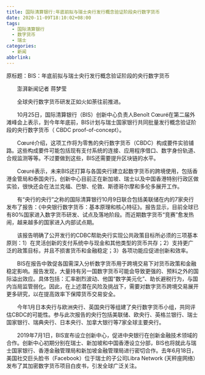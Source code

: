 ```yaml
---
title: 国际清算银行:年底前拟与瑞士央行发行概念验证阶段央行数字货币
date: 2020-11-09T18:10:02+08:00
tags:
  - 国际清算银行
  - 数字货币
  - 瑞士
categories:
  - 新闻
abbrlink:
---
```


原标题：BIS：年底前拟与瑞士央行发行概念验证阶段的央行数字货币

　　澎湃新闻记者 蒋梦莹　　

　　全球央行数字货币研发正如火如荼往前推进。

　　10月25日，国际清算银行（BIS）创新中心负责人Benoît Cœuré在第二届外滩峰会上表示，到今年年底前，BIS计划与瑞士国家银行共同批量发行概念验证阶段的央行数字货币（ CBDC proof-of-concept）。

　　Cœuré介绍，这项工作将为零售的央行数字货币（CBDC）构成要件实验铺路。这些构成要件可能包括现有支付系统的连接、应用程序借口、数字身份轨道、合规监测等等。不过要做到这些，BIS还需要提升区块链的水平。

　　Cœuré表示，未来BIS还打算与各国央行建立起数字货币的跨境使用，包括香港金管局和泰国央行。创新中心目前正在新加坡、瑞士以及中国香港特别行政区做实验，很快还会在法兰克福、巴黎、伦敦、斯德哥尔摩和多伦多展开工作。

　　有“央行的央行”之称的国际清算银行10月9日联合包括美联储在内的7家央行发布了报告：《中央银行数字货币：基本原理和核心特征》。报告显示，目前全球已有80%国家进入数字货币研发、试点及落地阶段。而近期数字货币“竞赛”愈发热闹，越来越多的国家进入内部试点期。

　　该报告明确了公开发行的CDBC帮助央行实现公共政策目标所必须的三项基本原则：1）在灵活创新的支付系统中与现金和其他类型的货币共存；2）支持更广泛的政策目标，并且不损害货币和金融稳定；3）各项功能应促进创新和效率。

　　BIS在报告中敦促各国需深入分析数字货币用于跨境交易下对货币政策和金融稳定影响。报告发现，大量持有另一国数字货币可能会导致更强的、预料之外的国际溢出效应。具体包括：汇率剧烈波动、他国“数字美元化”、助长避税行为，与国内当局监管弱化。因此，在上述潜在风险及挑战下，需要对数字货币跨境交易展开更多研究，以在提高效率下保障货币交易安全。

　　今年1月日本央行与欧洲央行、英国央行等组建了央行数字货币小组，共同评估CBDC的可能性。参与此次报告的央行包括美联储、欧央行、英格兰银行、瑞士国家银行、瑞典央行、日本央行、加拿大银行等7家全球主要央行。

　　2019年7月1日，BIS宣布设立创新中心，促进中央银行在创新金融技术领域的合作。创新中心初期分别在瑞士、新加坡和中国香港设立分部，BIS也将就此与瑞士国家银行、香港金融管理局和新加坡金融管理局进行密切合作。去年6月18日，美国社交巨头脸书（Facebook）位于瑞士的子公司Libra Network (天秤座网络）发布了其加密数字货币项目白皮书，引发全球广泛关注。